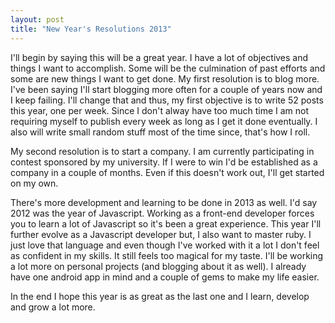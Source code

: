 ```yaml
---
layout: post
title: "New Year's Resolutions 2013"
---
```


I'll begin by saying this will be a great year. I have a lot of objectives and things I want to accomplish. Some will be the culmination of past efforts and some are new things I want to get done. My first resolution is to blog more. I've been saying I'll start blogging more often for a couple of years now and I keep failing. I'll change that and thus, my first objective is to write 52 posts this year, one per week. Since I don't alway have too much time I am not requiring myself to publish every week as long as I get it done eventually. I also will write small random stuff most of the time since, that's how I roll.

My second resolution is to start a company. I am currently participating in contest sponsored by my university. If I were to win I'd be established as a company in a couple of months. Even if this doesn't work out, I'll get started on my own. 

There's more development and learning to be done in 2013 as well. I'd say 2012 was the year of Javascript. Working as a front-end developer forces you to learn a lot of Javascript so it's been a great experience. This year I'll further evolve as a Javascript developer but, I also want to master ruby. I just love that language and even though I've worked with it a lot I don't feel as confident in my skills. It still feels too magical for my taste. I'll be working a lot more on personal projects (and blogging about it as well). I already have one  android app in mind and a couple of gems to make my life easier.

In the end I hope this year is as great as the last one and I learn, develop and grow a lot more.